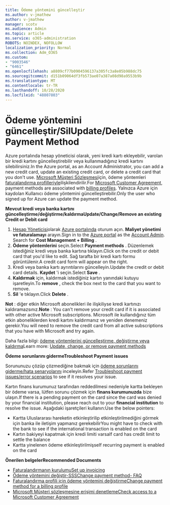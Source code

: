 ```yaml
---
title: Ödeme yöntemini güncelleştir
ms.author: v-jmathew
author: v-jmathew
manager: scotv
ms.audience: Admin
ms.topic: article
ms.service: o365-administration
ROBOTS: NOINDEX, NOFOLLOW
localization_priority: Normal
ms.collection: Adm_O365
ms.custom:
- "9003546"
- "6461"
ms.openlocfilehash: a8809cf77b0904596137a305fc3a8e05b988dc75
ms.sourcegitcommit: d151b09064df3fb573ae07a387a08d98a9553b9b
ms.translationtype: MT
ms.contentlocale: tr-TR
ms.lasthandoff: 10/28/2020
ms.locfileid: "48807803"
---
```

# <a name="updatedelete-payment-method"></a><span data-ttu-id="d7591-102">Ödeme yöntemini güncelleştir/Sil</span><span class="sxs-lookup"><span data-stu-id="d7591-102">Update/Delete Payment Method</span></span>

<span data-ttu-id="d7591-103">Azure portalında hesap yöneticisi olarak, yeni kredi kartı ekleyebilir, varolan bir kredi kartını güncelleştirebilir veya kullanmadığınız kredi kartını silebilirsiniz.</span><span class="sxs-lookup"><span data-stu-id="d7591-103">In the Azure portal, as an Account Administrator, you can add a new credit card, update an existing credit card, or delete a credit card that you don't use.</span></span> <span data-ttu-id="d7591-104">[Microsoft Müşteri Sözleşmesi](https://docs.microsoft.com/azure/billing/billing-how-to-change-credit-card?WT.mc_id=Portal-Microsoft_Azure_Support#check-access-to-a-microsoft-customer-agreement)için, ödeme yöntemleri [faturalandırma profilleriyle](https://docs.microsoft.com/azure/billing/billing-how-to-change-credit-card?WT.mc_id=Portal-Microsoft_Azure_Support#change-payment-method-for-a-billing-profile)ilişkilendirilir.</span><span class="sxs-lookup"><span data-stu-id="d7591-104">For [Microsoft Customer Agreement](https://docs.microsoft.com/azure/billing/billing-how-to-change-credit-card?WT.mc_id=Portal-Microsoft_Azure_Support#check-access-to-a-microsoft-customer-agreement), payment methods are associated with [billing profiles](https://docs.microsoft.com/azure/billing/billing-how-to-change-credit-card?WT.mc_id=Portal-Microsoft_Azure_Support#change-payment-method-for-a-billing-profile).</span></span> <span data-ttu-id="d7591-105">Yalnızca Azure için kaydolan Kullanıcı ödeme yöntemini güncelleştirebilir.</span><span class="sxs-lookup"><span data-stu-id="d7591-105">Only the user who signed up for Azure can update the payment method.</span></span>

<span data-ttu-id="d7591-106">**Mevcut kredi veya banka kartını güncelleştirme/değiştirme/kaldırma**</span><span class="sxs-lookup"><span data-stu-id="d7591-106">**Update/Change/Remove an existing Credit or Debit card**</span></span>

1.  <span data-ttu-id="d7591-107">[Hesap Yöneticisi](https://docs.microsoft.com/azure/billing/billing-subscription-transfer?WT.mc_id=Portal-Microsoft_Azure_Support#whoisaa)olarak [Azure portalında](https://portal.azure.com/) oturum açın. **Maliyet yönetimi ve faturalamayı** arayın.</span><span class="sxs-lookup"><span data-stu-id="d7591-107">Sign in to the [Azure portal](https://portal.azure.com/) as the [Account Admin](https://docs.microsoft.com/azure/billing/billing-subscription-transfer?WT.mc_id=Portal-Microsoft_Azure_Support#whoisaa). Search for **Cost Management + Billing** .</span></span>
2.  <span data-ttu-id="d7591-108">**Ödeme yöntemlerini** seçin.</span><span class="sxs-lookup"><span data-stu-id="d7591-108">Select **Payment methods** .</span></span> <span data-ttu-id="d7591-109">Düzenlemek istediğiniz kredi veya banka kartına tıklayın.</span><span class="sxs-lookup"><span data-stu-id="d7591-109">Click on the credit or debit card that you'd like to edit.</span></span> <span data-ttu-id="d7591-110">Sağ tarafta bir kredi kartı formu görüntülenir.</span><span class="sxs-lookup"><span data-stu-id="d7591-110">A credit card form will appear on the right.</span></span>
3.  <span data-ttu-id="d7591-111">Kredi veya banka kartı ayrıntılarını güncelleyin.</span><span class="sxs-lookup"><span data-stu-id="d7591-111">Update the credit or debit card details.</span></span> <span data-ttu-id="d7591-112">**Kaydet** 'i seçin.</span><span class="sxs-lookup"><span data-stu-id="d7591-112">Select **Save** .</span></span>
4.  <span data-ttu-id="d7591-113">**Kaldırmak** için, kaldırmak istediğiniz kartın yanındaki kutuyu işaretleyin.</span><span class="sxs-lookup"><span data-stu-id="d7591-113">To **remove** , check the box next to the card that you want to remove.</span></span>
5.  <span data-ttu-id="d7591-114">**Sil** 'e tıklayın.</span><span class="sxs-lookup"><span data-stu-id="d7591-114">Click **Delete** .</span></span>

<span data-ttu-id="d7591-115">**Not** : diğer etkin Microsoft abonelikleri ile ilişkiliyse kredi kartınızı kaldıramazsınız.</span><span class="sxs-lookup"><span data-stu-id="d7591-115">**Note** : You can't remove your credit card if it is associated with other active Microsoft subscriptions.</span></span> <span data-ttu-id="d7591-116">Microsoft ile kullandığınız tüm etkin aboneliklerden kredi kartını kaldırmanız ve yeniden denemeniz gerekir.</span><span class="sxs-lookup"><span data-stu-id="d7591-116">You will need to remove the credit card from all active subscriptions that you have with Microsoft and try again.</span></span>

<span data-ttu-id="d7591-117">Daha fazla bilgi: [ödeme yöntemlerini güncelleştirme, değiştirme veya kaldırma](https://docs.microsoft.com/azure/billing/billing-how-to-change-credit-card?WT.mc_id=Portal-Microsoft_Azure_Support)</span><span class="sxs-lookup"><span data-stu-id="d7591-117">Learn more: [Update, change, or remove payment methods](https://docs.microsoft.com/azure/billing/billing-how-to-change-credit-card?WT.mc_id=Portal-Microsoft_Azure_Support)</span></span>

<span data-ttu-id="d7591-118">**Ödeme sorunlarını giderme**</span><span class="sxs-lookup"><span data-stu-id="d7591-118">**Troubleshoot Payment issues**</span></span>

<span data-ttu-id="d7591-119">Sorununuzu çözüp çözmediğine bakmak için [ödeme sorunlarını giderme/hata senaryolarını](https://support.microsoft.com/help/4505172/troubleshooting-payment-issues) inceleyin.</span><span class="sxs-lookup"><span data-stu-id="d7591-119">Refer [Troubleshoot payment issues/error scenarios](https://support.microsoft.com/help/4505172/troubleshooting-payment-issues) to see if it resolves your issue.</span></span>

<span data-ttu-id="d7591-120">Kartın finans kurumunuz tarafından reddedilmesi nedeniyle kartta bekleyen bir ödeme varsa, lütfen sorunu çözmek için **finans kurumunuzda** bize ulaşın.</span><span class="sxs-lookup"><span data-stu-id="d7591-120">If there is a pending payment on the card since the card was denied by your financial institution, please reach out to your **financial institution** to resolve the issue.</span></span> <span data-ttu-id="d7591-121">Aşağıdaki işaretçileri kullanın:</span><span class="sxs-lookup"><span data-stu-id="d7591-121">Use the below pointers:</span></span>

- <span data-ttu-id="d7591-122">Kartta Uluslararası hareketin etkinleştirilip etkinleştirilmediğini görmek için banka ile iletişim yapmanız gerekebilir</span><span class="sxs-lookup"><span data-stu-id="d7591-122">You might have to check with the bank to see if the international transaction is enabled on the card</span></span>
- <span data-ttu-id="d7591-123">Kartın bakiyeyi kapatmak için kredi limiti varsa</span><span class="sxs-lookup"><span data-stu-id="d7591-123">If card has credit limit to settle the balance</span></span>
- <span data-ttu-id="d7591-124">Kartta yinelenen ödeme etkinleştirilmişse</span><span class="sxs-lookup"><span data-stu-id="d7591-124">If recurring payment is enabled on the card</span></span>

<span data-ttu-id="d7591-125">**Önerilen belgeler**</span><span class="sxs-lookup"><span data-stu-id="d7591-125">**Recommended Documents**</span></span>

- [<span data-ttu-id="d7591-126">Faturalandırmanın kurulumu</span><span class="sxs-lookup"><span data-stu-id="d7591-126">Set up invoicing</span></span>](https://azure.microsoft.com/pricing/invoicing/)
- [<span data-ttu-id="d7591-127">Ödeme yöntemini değiştir-SSS</span><span class="sxs-lookup"><span data-stu-id="d7591-127">Change payment method- FAQ</span></span>](https://docs.microsoft.com/azure/billing/billing-how-to-change-credit-card?WT.mc_id=Portal-Microsoft_Azure_Support#frequently-asked-questions)
- [<span data-ttu-id="d7591-128">Faturalandırma profili için ödeme yöntemini değiştirme</span><span class="sxs-lookup"><span data-stu-id="d7591-128">Change payment method for a billing profile</span></span>](https://docs.microsoft.com/azure/billing/billing-how-to-change-credit-card?WT.mc_id=Portal-Microsoft_Azure_Support#change-payment-method-for-a-billing-profile)
- [<span data-ttu-id="d7591-129">Microsoft Müşteri sözleşmesine erişimi denetleme</span><span class="sxs-lookup"><span data-stu-id="d7591-129">Check access to a Microsoft Customer Agreement</span></span>](https://docs.microsoft.com/azure/billing/billing-how-to-change-credit-card?WT.mc_id=Portal-Microsoft_Azure_Support#check-access-to-a-microsoft-customer-agreement)
